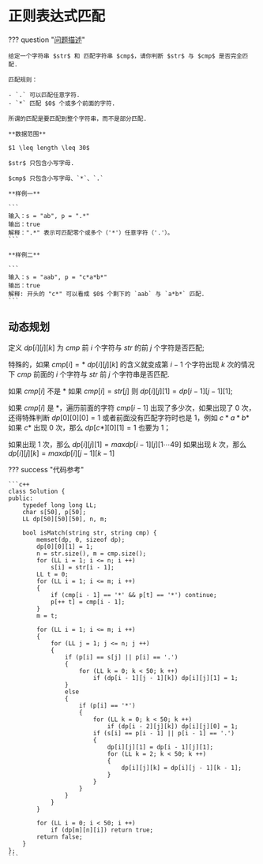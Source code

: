 # 正则表达式匹配

??? question "[问题描述](https://leetcode.cn/problems/regular-expression-matching/description/)"

    给定一个字符串 $str$ 和 匹配字符串 $cmp$，请你判断 $str$ 与 $cmp$ 是否完全匹配.

    匹配规则：

    - `.` 可以匹配任意字符.
    - `*` 匹配 $0$ 个或多个前面的字符.

    所谓的匹配是要匹配到整个字符串，而不是部分匹配.

    **数据范围**

    $1 \leq length \leq 30$

    $str$ 只包含小写字母.

    $cmp$ 只包含小写字母、`*`、`.`

    **样例一**

    ```
    输入：s = "ab", p = ".*"
    输出：true
    解释：".*" 表示可匹配零个或多个（'*'）任意字符（'.'）。
    ```

    **样例二**

    ```
    输入：s = "aab", p = "c*a*b*"
    输出：true
    解释: 开头的 "c*" 可以看成 $0$ 个剩下的 `aab` 与 `a*b*` 匹配.
    ```

## 动态规划

定义 $dp[i][j][k]$ 为 $cmp$ 前 $i$ 个字符与 $str$ 的前 $j$ 个字符是否匹配;

特殊的，如果 $cmp[i] = *$ $dp[i][j][k]$ 的含义就变成第 $i-1$ 个字符出现 $k$ 次的情况下 $cmp$ 前面的 $i$ 个字符与 $str$ 前 $j$ 个字符串是否匹配.

如果 $cmp[i]$ 不是 $*$ 如果 $cmp[i] = str[j]$ 则 $dp[i][j][1] = dp[i - 1][j - 1][1]$;

如果 $cmp[i]$ 是 $*$，遍历前面的字符 $cmp[i - 1]$ 出现了多少次，如果出现了 $0$ 次，还得特殊判断 $dp[0][0][0] = 1$ 或者前面没有匹配字符时也是 $1$，例如 $c*a*b*$ 如果 $c*$ 出现 $0$ 次，那么 $dp[c*][0][1] = 1$ 也要为 1；

如果出现 $1$ 次，那么 $dp[i][j][1] = max{dp[i - 1][j][1 \cdots 49]}$
如果出现 $k$ 次，那么 $dp[i][j][k] = max{dp[i][j-1][k-1]}$
  
??? success "代码参考"

    ```c++
    class Solution {
    public:
        typedef long long LL;
        char s[50], p[50];
        LL dp[50][50][50], n, m;

        bool isMatch(string str, string cmp) {
            memset(dp, 0, sizeof dp);
            dp[0][0][1] = 1;
            n = str.size(), m = cmp.size();
            for (LL i = 1; i <= n; i ++)
                s[i] = str[i - 1];
            LL t = 0;
            for (LL i = 1; i <= m; i ++)
            {
                if (cmp[i - 1] == '*' && p[t] == '*') continue;
                p[++ t] = cmp[i - 1];
            }
            m = t;

            for (LL i = 1; i <= m; i ++)
            {
                for (LL j = 1; j <= n; j ++)
                {
                    if (p[i] == s[j] || p[i] == '.')
                    {
                        for (LL k = 0; k < 50; k ++)
                            if (dp[i - 1][j - 1][k]) dp[i][j][1] = 1;
                    }
                    else
                    {
                        if (p[i] == '*')
                        {
                            for (LL k = 0; k < 50; k ++)
                                if (dp[i - 2][j][k]) dp[i][j][0] = 1;
                            if (s[i] == p[i - 1] || p[i - 1] == '.')
                            {
                                dp[i][j][1] = dp[i - 1][j][1];
                                for (LL k = 2; k < 50; k ++)
                                {
                                    dp[i][j][k] = dp[i][j - 1][k - 1];
                                }
                            }
                        }
                    }
                }
            }
            
            for (LL i = 0; i < 50; i ++)
                if (dp[m][n][i]) return true;
            return false;
        }
    };
    ```